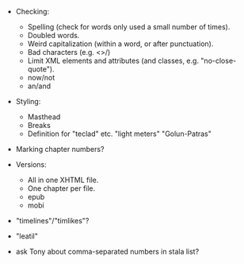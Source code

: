 * Checking:
  - Spelling (check for words only used a small number of times).
  - Doubled words.
  - Weird capitalization (within a word, or after punctuation).
  - Bad characters (e.g. <>/)
  - Limit XML elements and attributes (and classes, e.g. "no-close-quote").
  - now/not
  - an/and
* Styling:
  - Masthead
  - Breaks
  - Definition for "teclad" etc. "light meters" "Golun-Patras"
* Marking chapter numbers?
* Versions:
  - All in one XHTML file.
  - One chapter per file.
  - epub
  - mobi

* "timelines"/"timlikes"?
* "leatil"
* ask Tony about comma-separated numbers in stala list?

